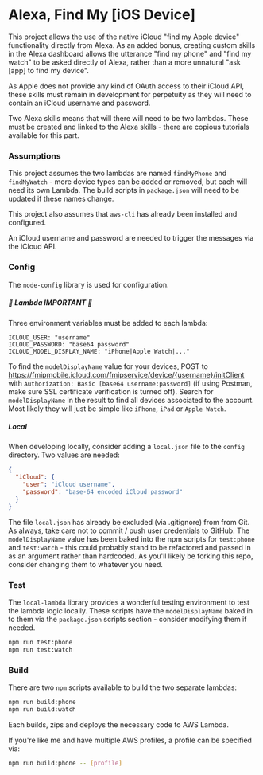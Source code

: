 # Alexa, Find My [iOS Device]
This project allows the use of the native iCloud "find my Apple device" functionality directly from Alexa. As an added bonus, creating custom skills in the Alexa dashboard allows the utterance "find my phone" and "find my watch" to be asked directly of Alexa, rather than a more unnatural "ask [app] to find my device".  

As Apple does not provide any kind of OAuth access to their iCloud API, these skills must remain in development for perpetuity as they will need to contain an iCloud username and password.  

Two Alexa skills means that will there will need to be two lambdas. These must be created and linked to the Alexa skills - there are copious tutorials available for this part. 

### Assumptions

This project assumes the two lambdas are named `findMyPhone` and `findMyWatch` - more device types can be added or removed, but each will need its own Lambda. The build scripts in `package.json` will need to be updated if these names change. 

This project also assumes that `aws-cli` has already been installed and configured.

An iCloud username and password are needed to trigger the messages via the iCloud API. 

### Config

The `node-config` library is used for configuration. 

##### &#x1F534; Lambda IMPORTANT &#x1F534;

Three environment variables must be added to each lambda:
```
ICLOUD_USER: "username"
ICLOUD_PASSWORD: "base64 password"
ICLOUD_MODEL_DISPLAY_NAME: "iPhone|Apple Watch|..."
```

To find the `modelDisplayName` value for your devices, POST to https://fmipmobile.icloud.com/fmipservice/device/{username}/initClient with `Authorization: Basic [base64 username:password]` (if using Postman, make sure SSL certificate verification is turned off). Search for `modelDisplayName` in the result to find all devices associated to the account. Most likely they will just be simple like `iPhone`, `iPad` or `Apple Watch`. 

##### Local

When developing locally, consider adding a `local.json` file to the `config` directory. Two values are needed:

```json
{
  "iCloud": {
    "user": "iCloud username",
    "password": "base-64 encoded iCloud password"
  }
}
```
The file `local.json` has already be excluded (via .gitignore) from from Git. As always, take care not to commit / push user credentials to GitHub. The `modelDisplayName` value has been baked into the npm scripts for `test:phone` and `test:watch` - this could probably stand to be refactored and passed in as an argument rather than hardcoded. As you'll likely be forking this repo, consider changing them to whatever you need. 



### Test

The `local-lambda` library provides a wonderful testing environment to test the lambda logic locally. These scripts have the `modelDisplayName` baked in to them via the `package.json` scripts section - consider modifying them if needed. 

```bash
npm run test:phone
npm run test:watch
```

### Build

There are two `npm` scripts available to build the two separate lambdas:
```bash
npm run build:phone
npm run build:watch
```
Each builds, zips and deploys the necessary code to AWS Lambda.

If you're like me and have multiple AWS profiles, a profile can be specified via:
```bash
npm run build:phone -- [profile]
``` 
